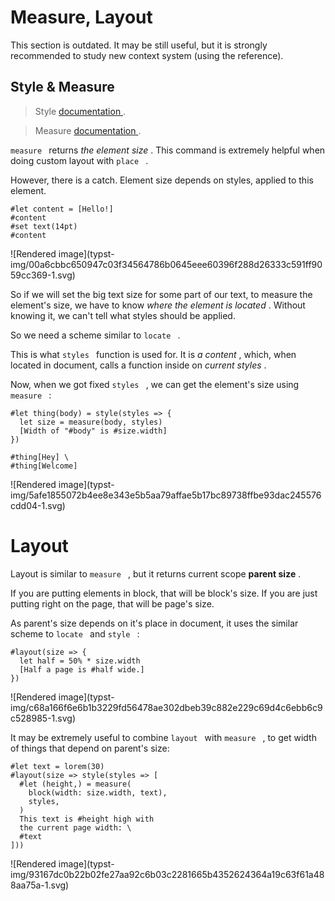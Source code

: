#  Measure, Layout

This section is outdated. It may be still useful, but it is strongly
recommended to study new context system (using the reference).

##  Style & Measure

> Style [ documentation ](https://typst.app/docs/reference/foundations/style/)
> .

> Measure [ documentation ](https://typst.app/docs/reference/layout/measure/)
> .

` measure  ` returns _the element size_ . This command is extremely helpful
when doing custom layout with ` place  ` .

However, there is a catch. Element size depends on styles, applied to this
element.

    
    
    #let content = [Hello!]
    #content
    #set text(14pt)
    #content

![Rendered image](typst-
img/00a6cbbc650947c03f34564786b0645eee60396f288d26333c591ff9059cc369-1.svg)

So if we will set the big text size for some part of our text, to measure the
element's size, we have to know _where the element is located_ . Without
knowing it, we can't tell what styles should be applied.

So we need a scheme similar to ` locate  ` .

This is what ` styles  ` function is used for. It is _a content_ , which, when
located in document, calls a function inside on _current styles_ .

Now, when we got fixed ` styles  ` , we can get the element's size using `
measure  ` :

    
    
    #let thing(body) = style(styles => {
      let size = measure(body, styles)
      [Width of "#body" is #size.width]
    })
    
    #thing[Hey] \
    #thing[Welcome]

![Rendered image](typst-
img/5afe1855072b4ee8e343e5b5aa79affae5b17bc89738ffbe93dac245576cdd04-1.svg)

#  Layout

Layout is similar to ` measure  ` , but it returns current scope **parent
size** .

If you are putting elements in block, that will be block's size. If you are
just putting right on the page, that will be page's size.

As parent's size depends on it's place in document, it uses the similar scheme
to ` locate  ` and ` style  ` :

    
    
    #layout(size => {
      let half = 50% * size.width
      [Half a page is #half wide.]
    })

![Rendered image](typst-
img/c68a166f6e6b1b3229fd56478ae302dbeb39c882e229c69d4c6ebb6c9c528985-1.svg)

It may be extremely useful to combine ` layout  ` with ` measure  ` , to get
width of things that depend on parent's size:

    
    
    #let text = lorem(30)
    #layout(size => style(styles => [
      #let (height,) = measure(
        block(width: size.width, text),
        styles,
      )
      This text is #height high with
      the current page width: \
      #text
    ]))

![Rendered image](typst-
img/93167dc0b22b02fe27aa92c6b03c2281665b4352624364a19c63f61a488aa75a-1.svg)

